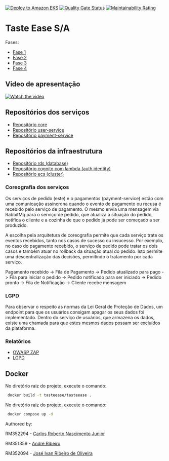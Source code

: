 [![Deploy to Amazon EKS](https://github.com/tasteease/tasteease/actions/workflows/dotnet.yml/badge.svg)](https://github.com/tasteease/tasteease/actions/workflows/dotnet.yml)
[![Quality Gate Status](https://sonarcloud.io/api/project_badges/measure?project=tasteease_tasteease&metric=alert_status)](https://sonarcloud.io/summary/new_code?id=tasteease_tasteease)
[![Maintainability Rating](https://sonarcloud.io/api/project_badges/measure?project=tasteease_tasteease&metric=sqale_rating)](https://sonarcloud.io/summary/new_code?id=tasteease_tasteease)

# Taste Ease S/A

Fases:
- [Fase 1](/miscs/fase-1/readme/fase-1.md)
- [Fase 2](/miscs/fase-2/readme/fase-2.md)
- [Fase 3](/miscs/fase-3/readme/fase-3.md)
- [Fase 4](/miscs/fase-4/readme/fase-4.md)

## Video de apresentação

[![Watch the video](/miscs/fase-1/ECRA.jpg)](https://youtu.be/YqYHhsRq4WE)

## Repositórios dos serviços

- [Repositório core](https://github.com/tasteease/tasteease-core)
- [Repositório user-service](https://github.com/tasteease/tasteease-user-service)
- [Repositório payment-service](https://github.com/tasteease/tasteease-payment-service)

## Repositórios da infraestrutura

- [Repositório rds (database)](https://github.com/tasteease/tasteease-tf-db)
- [Repositório cognito com lambda (auth identity)](https://github.com/tasteease/tasteease-tf-cognito)
- [Repositório ecs (cluster)](https://github.com/tasteease/tasteease-tf-ecs)

### Coreografia dos serviços

Os serviços de pedido (este) e o pagamentos (payment-service) estão com uma comunicação assíncrona quando o evento de pagamento ou recusa é recebido pelo serviço de pagamento. O mesmo envia uma mensagem via RabbitMq para o serviço de pedido, que atualiza a situação do pedido, notifica o cliente e a cozinha de que o pedido já pode ser começado a ser produzido.

A escolha pela arquitetura de coreografia permite que cada serviço trate os eventos recebidos, tanto nos casos de sucesso ou insucesso. Por exemplo, no caso do pagamento recebido, o serviço de pedido pode tratar os dois casos e também atuar no rollback da situação atual do pedido. Isto permite uma descentralização das decisões, permitindo o tratamento por cada serviço.

Pagamento recebido -> Fila de Pagamento -> Pedido atualizado para pago -> Fila para iniciar o pedido -> Pedido notificado para ser iniciado -> Pedido pronto -> Fila de Notificação -> Cliente recebe mensagem

### LGPD

Para observar o respeito as normas da Lei Geral de Proteção de Dados, um endpoint para que os usuários consigam apagar os seus dados foi implementado. Dentro do serviço de usuários, que armazena os dados, existe uma chamada para que estes mesmos dados possam ser excluídos da plataforma.

### Relatõrios
- [OWASP ZAP](/miscs/report.html)
- [LGPD](/miscs/RIPD.pdf)

## Docker

No diretório raiz do projeto, execute o comando:

```bash
 docker build -t tasteease/tasteease .
```

No diretório raiz do projeto, execute o comando:

```bash
 docker compose up -d
```

Authored by:

RM352294 - [Carlos Roberto Nascimento Junior](https://github.com/carona-jr)

RM351359 - [André Ribeiro](https://github.com/AndreRibeir0)

RM352094 - [José Ivan Ribeiro de Oliveira](https://github.com/estrng)

